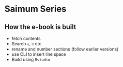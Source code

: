 # Saimum Series

## How the e-book is built

- fetch contents
- Search ২, ৩ etc
- rename and number sections (follow earlier versions)
- use CLI to insert line space
- Build using `Rstudio`
